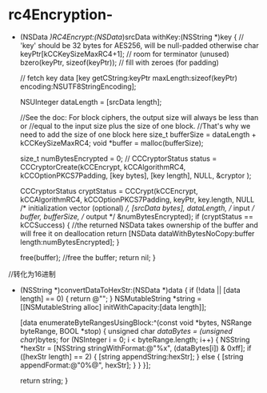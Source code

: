 # rc4Encryption-

+ (NSData *)RC4Encrypt:(NSData*)srcData withKey:(NSString *)key {
    // 'key' should be 32 bytes for AES256, will be null-padded otherwise
    char keyPtr[kCCKeySizeMaxRC4+1]; // room for terminator (unused)
    bzero(keyPtr, sizeof(keyPtr)); // fill with zeroes (for padding)

    // fetch key data
    [key getCString:keyPtr maxLength:sizeof(keyPtr) encoding:NSUTF8StringEncoding];

    NSUInteger dataLength = [srcData length];

    //See the doc: For block ciphers, the output size will always be less than or
    //equal to the input size plus the size of one block.
    //That's why we need to add the size of one block here
    size_t bufferSize = dataLength + kCCKeySizeMaxRC4;
    void *buffer = malloc(bufferSize);

    size_t numBytesEncrypted = 0;
    //    CCCryptorStatus status = CCCryptorCreate(kCCEncrypt, kCCAlgorithmRC4, kCCOptionPKCS7Padding, [key bytes], [key length], NULL, &cryptor );

    CCCryptorStatus cryptStatus = CCCrypt(kCCEncrypt, kCCAlgorithmRC4, kCCOptionPKCS7Padding,
                                          keyPtr, key.length,
                                          NULL /* initialization vector (optional) */,
                                          [srcData bytes], dataLength, /* input */
                                          buffer, bufferSize, /* output */
                                          &numBytesEncrypted);
    if (cryptStatus == kCCSuccess) {
        //the returned NSData takes ownership of the buffer and will free it on deallocation
        return [NSData dataWithBytesNoCopy:buffer length:numBytesEncrypted];
    }

    free(buffer); //free the buffer;
    return nil;
}

//转化为16进制
+ (NSString *)convertDataToHexStr:(NSData *)data {
    if (!data || [data length] == 0) {
        return @"";
    }
    NSMutableString *string = [[NSMutableString alloc] initWithCapacity:[data length]];
    
    [data enumerateByteRangesUsingBlock:^(const void *bytes, NSRange byteRange, BOOL *stop) {
        unsigned char *dataBytes = (unsigned char*)bytes;
        for (NSInteger i = 0; i < byteRange.length; i++) {
            NSString *hexStr = [NSString stringWithFormat:@"%x", (dataBytes[i]) & 0xff];
            if ([hexStr length] == 2) {
                [string appendString:hexStr];
            } else {
                [string appendFormat:@"0%@", hexStr];
            }
        }
    }];
    
    return string;
}
